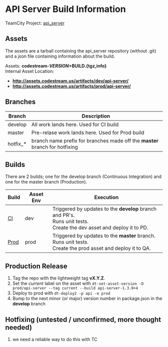 # API Server Build Information

TeamCity Project: [api_server](http://tc.codestream.us/project.html?projectId=ApiServer&tab=projectOverview)  

## Assets
The assets are a tarball containing the api_server repository (without .git) and a json file containing information about the build.

Assets: **codestream-$VERSION+$BUILD.{tgz,info}**  
Internal Asset Location:  
* **http://assets.codestream.us/artifacts/dev/api-server/**  
* **http://assets.codestream.us/artifacts/prod/api-server/**  


## Branches

| Branch | Description |
| --- | --- |
| develop | All work lands here. Used for CI build |
| master | Pre-relase work lands here. Used for Prod build |
| hotfix_* | branch name prefix for branches made off the **master** branch for hotfixing |

## Builds

There are 2 builds; one for the develop branch (Continuous Integration) and one for the master branch (Production).

| Build | Asset Env | Execution |
| --- | --- | --- |
| [CI](http://tc.codestream.us/viewType.html?buildTypeId=ApiServer_Ci) | dev | Triggered by updates to the **develop** branch and PR's.<br>Runs unit tests.<br>Create the dev asset and deploy it to PD. |
| [Prod](http://tc.codestream.us/viewType.html?buildTypeId=ApiServer_Prod) | prod | Triggered by updates to the **master** branch.<br>Runs unit tests.<br>Create the prod asset and deploy it to QA. |

## Production Release
1. Tag the repo with the lightweight tag **vX.Y.Z**.
1. Set the _current_ label on the asset with `dt-set-asset-version -D prod/api-server --tag current --build api-server-1.3.0+4`
1. Deploy to prod with `dt-deploy2 -p api -e prod`
1. Bump to the next minor (or major) version number in package.json in the **develop** branch


## Hotfixing (untested / unconfirmed, more thought needed)

1. we need a reliable way to do this with TC
